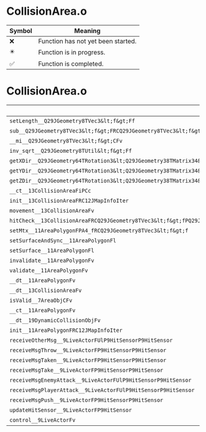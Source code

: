 # CollisionArea.o
| Symbol | Meaning 
| ------------- | ------------- 
| :x: | Function has not yet been started. 
| :eight_pointed_black_star: | Function is in progress. 
| :white_check_mark: | Function is completed. 


# CollisionArea.o
| Symbol | Decompiled? |
| ------------- | ------------- |
| `setLength__Q29JGeometry8TVec3&lt;f&gt;Ff` | :x: |
| `sub__Q29JGeometry8TVec3&lt;f&gt;FRCQ29JGeometry8TVec3&lt;f&gt;` | :x: |
| `__mi__Q29JGeometry8TVec3&lt;f&gt;CFv` | :x: |
| `inv_sqrt__Q29JGeometry8TUtil&lt;f&gt;Ff` | :x: |
| `getXDir__Q29JGeometry64TRotation3&lt;Q29JGeometry38TMatrix34&lt;Q29JGeometry13SMatrix34C&lt;f&gt;&gt;&gt;CFRQ29JGeometry8TVec3&lt;f&gt;` | :x: |
| `getYDir__Q29JGeometry64TRotation3&lt;Q29JGeometry38TMatrix34&lt;Q29JGeometry13SMatrix34C&lt;f&gt;&gt;&gt;CFRQ29JGeometry8TVec3&lt;f&gt;` | :x: |
| `getZDir__Q29JGeometry64TRotation3&lt;Q29JGeometry38TMatrix34&lt;Q29JGeometry13SMatrix34C&lt;f&gt;&gt;&gt;CFRQ29JGeometry8TVec3&lt;f&gt;` | :x: |
| `__ct__13CollisionAreaFiPCc` | :white_check_mark: |
| `init__13CollisionAreaFRC12JMapInfoIter` | :white_check_mark: |
| `movement__13CollisionAreaFv` | :white_check_mark: |
| `hitCheck__13CollisionAreaFRCQ29JGeometry8TVec3&lt;f&gt;fPQ29JGeometry8TVec3&lt;f&gt;PQ29JGeometry8TVec3&lt;f&gt;` | :x: |
| `setMtx__11AreaPolygonFPA4_fRCQ29JGeometry8TVec3&lt;f&gt;f` | :white_check_mark: |
| `setSurfaceAndSync__11AreaPolygonFl` | :white_check_mark: |
| `setSurface__11AreaPolygonFl` | :x: |
| `invalidate__11AreaPolygonFv` | :white_check_mark: |
| `validate__11AreaPolygonFv` | :white_check_mark: |
| `__dt__11AreaPolygonFv` | :white_check_mark: |
| `__dt__13CollisionAreaFv` | :x: |
| `isValid__7AreaObjCFv` | :white_check_mark: |
| `__ct__11AreaPolygonFv` | :white_check_mark: |
| `__dt__19DynamicCollisionObjFv` | :white_check_mark: |
| `init__11AreaPolygonFRC12JMapInfoIter` | :x: |
| `receiveOtherMsg__9LiveActorFUlP9HitSensorP9HitSensor` | :white_check_mark: |
| `receiveMsgThrow__9LiveActorFP9HitSensorP9HitSensor` | :white_check_mark: |
| `receiveMsgTaken__9LiveActorFP9HitSensorP9HitSensor` | :white_check_mark: |
| `receiveMsgTake__9LiveActorFP9HitSensorP9HitSensor` | :white_check_mark: |
| `receiveMsgEnemyAttack__9LiveActorFUlP9HitSensorP9HitSensor` | :white_check_mark: |
| `receiveMsgPlayerAttack__9LiveActorFUlP9HitSensorP9HitSensor` | :white_check_mark: |
| `receiveMsgPush__9LiveActorFP9HitSensorP9HitSensor` | :white_check_mark: |
| `updateHitSensor__9LiveActorFP9HitSensor` | :white_check_mark: |
| `control__9LiveActorFv` | :white_check_mark: |
